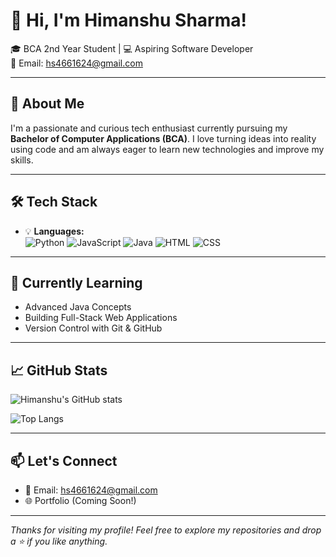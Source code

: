 # 👋 Hi, I'm Himanshu Sharma!

🎓 BCA 2nd Year Student | 💻 Aspiring Software Developer  
📧 Email: [hs4661624@gmail.com](mailto:hs4661624@gmail.com)

---

## 🚀 About Me

I'm a passionate and curious tech enthusiast currently pursuing my **Bachelor of Computer Applications (BCA)**. I love turning ideas into reality using code and am always eager to learn new technologies and improve my skills.

---

## 🛠️ Tech Stack

- 💡 **Languages:**  
  ![Python](https://img.shields.io/badge/-Python-3776AB?style=flat-square&logo=python&logoColor=white)
  ![JavaScript](https://img.shields.io/badge/-JavaScript-F7DF1E?style=flat-square&logo=javascript&logoColor=black)
  ![Java](https://img.shields.io/badge/-Java-007396?style=flat-square&logo=java&logoColor=white)
  ![HTML](https://img.shields.io/badge/-HTML5-E34F26?style=flat-square&logo=html5&logoColor=white)
  ![CSS](https://img.shields.io/badge/-CSS3-1572B6?style=flat-square&logo=css3)

---

## 🌱 Currently Learning

- Advanced Java Concepts
- Building Full-Stack Web Applications
- Version Control with Git & GitHub

---

## 📈 GitHub Stats

![Himanshu's GitHub stats](https://github-readme-stats.vercel.app/api?username=himanshusharma-git&show_icons=true&theme=radical)

![Top Langs](https://github-readme-stats.vercel.app/api/top-langs/?username=himanshusharma-git&layout=compact&theme=radical)

---

## 📫 Let's Connect

- 📧 Email: [hs4661624@gmail.com](mailto:hs4661624@gmail.com)
- 🌐 Portfolio (Coming Soon!)

---

*Thanks for visiting my profile! Feel free to explore my repositories and drop a ⭐ if you like anything.*
